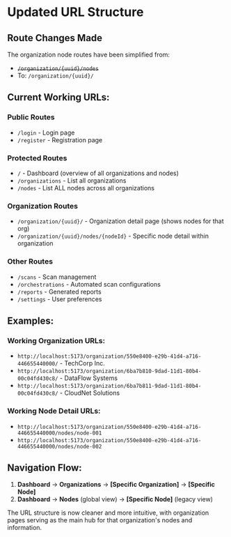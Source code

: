 # Updated URL Structure

## Route Changes Made

The organization node routes have been simplified from:
- ~~`/organization/{uuid}/nodes`~~ 
- To: `/organization/{uuid}/` 

## Current Working URLs:

### Public Routes
- `/login` - Login page
- `/register` - Registration page

### Protected Routes
- `/` - Dashboard (overview of all organizations and nodes)
- `/organizations` - List all organizations
- `/nodes` - List ALL nodes across all organizations

### Organization Routes
- `/organization/{uuid}/` - Organization detail page (shows nodes for that org)
- `/organization/{uuid}/nodes/{nodeId}` - Specific node detail within organization

### Other Routes
- `/scans` - Scan management
- `/orchestrations` - Automated scan configurations
- `/reports` - Generated reports
- `/settings` - User preferences

## Examples:

### Working Organization URLs:
- `http://localhost:5173/organization/550e8400-e29b-41d4-a716-446655440000/` - TechCorp Inc.
- `http://localhost:5173/organization/6ba7b810-9dad-11d1-80b4-00c04fd430c8/` - DataFlow Systems  
- `http://localhost:5173/organization/6ba7b811-9dad-11d1-80b4-00c04fd430c8/` - CloudNet Solutions

### Working Node Detail URLs:
- `http://localhost:5173/organization/550e8400-e29b-41d4-a716-446655440000/nodes/node-001`
- `http://localhost:5173/organization/550e8400-e29b-41d4-a716-446655440000/nodes/node-002`

## Navigation Flow:
1. **Dashboard** → **Organizations** → **[Specific Organization]** → **[Specific Node]**
2. **Dashboard** → **Nodes** (global view) → **[Specific Node]** (legacy view)

The URL structure is now cleaner and more intuitive, with organization pages serving as the main hub for that organization's nodes and information.
